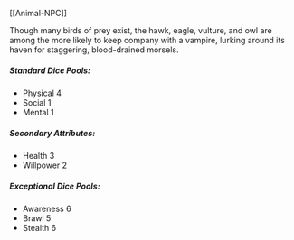 [[Animal-NPC]]

Though many birds of prey exist, the hawk, eagle, vulture, and owl are among the more likely to keep company with a vampire, lurking around its haven for staggering, blood-drained morsels.
##### Standard Dice Pools:
* Physical 4
* Social 1
* Mental 1
##### Secondary Attributes: 
* Health 3
* Willpower 2
##### Exceptional Dice Pools:
* Awareness 6
* Brawl 5
* Stealth 6